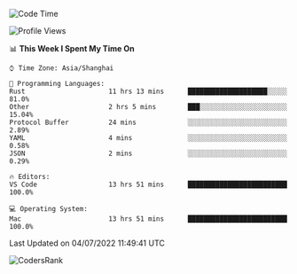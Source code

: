 <!--START_SECTION:waka-->
![Code Time](http://img.shields.io/badge/Code%20Time-1%2C457%20hrs%2053%20mins-blue)

![Profile Views](http://img.shields.io/badge/Profile%20Views-29-blue)

📊 **This Week I Spent My Time On** 

```text
⌚︎ Time Zone: Asia/Shanghai

💬 Programming Languages: 
Rust                     11 hrs 13 mins      ████████████████████░░░░░   81.0% 
Other                    2 hrs 5 mins        ███░░░░░░░░░░░░░░░░░░░░░░   15.04% 
Protocol Buffer          24 mins             ░░░░░░░░░░░░░░░░░░░░░░░░░   2.89% 
YAML                     4 mins              ░░░░░░░░░░░░░░░░░░░░░░░░░   0.58% 
JSON                     2 mins              ░░░░░░░░░░░░░░░░░░░░░░░░░   0.29%

🔥 Editors: 
VS Code                  13 hrs 51 mins      █████████████████████████   100.0%

💻 Operating System: 
Mac                      13 hrs 51 mins      █████████████████████████   100.0%

```


 Last Updated on 04/07/2022 11:49:41 UTC
<!--END_SECTION:waka-->

![CodersRank](https://cr-skills-chart-widget.azurewebsites.net/api/api?username=BugenZhao&padding=16&tooltip=true&branding=false&sort-by-score=true&skills=Rust%2C%20Swift%2C%20C%2C%20TypeScript%2C%20Java%2C%20Go%2C%20Dart%2C%20C%2B%2B%2C%20Python%2C%20Assembly%2C%20Shell%2C%20Kotlin)
